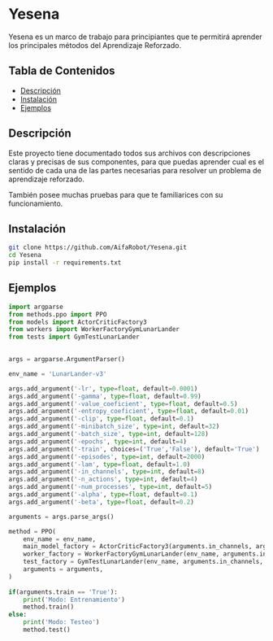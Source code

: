 # Yesena

Yesena es un marco de trabajo para principiantes que te permitirá aprender los principales métodos del Aprendizaje Reforzado.

## Tabla de Contenidos
- [Descripción](#descripción)
- [Instalación](#instalación)
- [Ejemplos](#ejemplos)

## Descripción

Este proyecto tiene documentado todos sus archivos con descripciones claras y precisas de sus componentes, para que puedas aprender cual es el sentido de cada una de las partes necesarias para resolver un problema de aprendizaje reforzado.

También posee muchas pruebas para que te familiarices con su funcionamiento.

## Instalación

```bash
git clone https://github.com/AifaRobot/Yesena.git
cd Yesena
pip install -r requirements.txt
```
## Ejemplos

```python
import argparse
from methods.ppo import PPO
from models import ActorCriticFactory3
from workers import WorkerFactoryGymLunarLander
from tests import GymTestLunarLander

    
args = argparse.ArgumentParser()

env_name = 'LunarLander-v3'

args.add_argument('-lr', type=float, default=0.0001)
args.add_argument('-gamma', type=float, default=0.99)
args.add_argument('-value_coeficient', type=float, default=0.5)
args.add_argument('-entropy_coeficient', type=float, default=0.01)
args.add_argument('-clip', type=float, default=0.1)
args.add_argument('-minibatch_size', type=int, default=32)
args.add_argument('-batch_size', type=int, default=128)
args.add_argument('-epochs', type=int, default=4)
args.add_argument('-train', choices=('True','False'), default='True')
args.add_argument('-episodes', type=int, default=2000)
args.add_argument('-lam', type=float, default=1.0)
args.add_argument('-in_channels', type=int, default=8)
args.add_argument('-n_actions', type=int, default=4)
args.add_argument('-num_processes', type=int, default=5)
args.add_argument('-alpha', type=float, default=0.1)
args.add_argument('-beta', type=float, default=0.2)

arguments = args.parse_args()

method = PPO(
    env_name = env_name,
    main_model_factory = ActorCriticFactory3(arguments.in_channels, arguments.n_actions),
    worker_factory = WorkerFactoryGymLunarLander(env_name, arguments.in_channels, arguments.batch_size),
    test_factory = GymTestLunarLander(env_name, arguments.in_channels, arguments.batch_size, True),
    arguments = arguments,
)
    
if(arguments.train == 'True'):
    print('Modo: Entrenamiento')
    method.train()
else:
    print('Modo: Testeo')
    method.test()
```